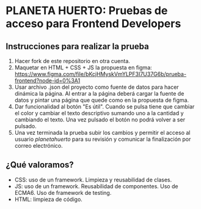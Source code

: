 # PLANETA HUERTO: Pruebas de acceso para Frontend Developers

## Instrucciones para realizar la prueba
1. Hacer fork de este repositorio en otra cuenta.
2. Maquetar en HTML + CSS + JS la propuesta en figma: https://www.figma.com/file/bKcjHMyskVmYLPF3I7U37G6b/prueba-frontend?node-id=0%3A1
3. Usar archivo .json del proyecto como fuente de datos para hacer dinámica la página. Al entrar a la página deberá cargar la fuente de datos y pintar una página que quede como en la propuesta de figma.
4. Dar funcionalidad al botón "Es útil". Cuando se pulsa tiene que cambiar el color y cambiar el texto descriptivo sumando uno a la cantidad y cambiando el texto. Una vez pulsado el botón no podrá volver a ser pulsado.
5. Una vez terminada la prueba subir los cambios y permitir el acceso al usuario _planetahuerto_ para su revisión y comunicar la finalización por correo electrónico.

## ¿Qué valoramos?
* CSS: uso de un framework. Limpieza y reusabilidad de clases.
* JS: uso de un framework. Reusabilidad de componentes. Uso de ECMA6. Uso de framework de testing.
* HTML: limpieza de código.
